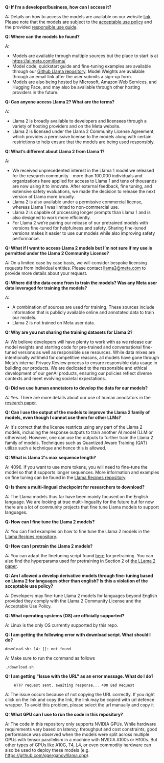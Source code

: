 **Q: If I’m a developer/business, how can I access it?**


A: Details on how to access the models are available on our website [link](http://ai.meta.com/llama). Please note that the models are subject to the [acceptable use policy](https://github.com/facebookresearch/llama/blob/main/USE_POLICY.md) and the provided [responsible use guide](https://ai.meta.com/static-resource/responsible-use-guide/). 

**Q: Where can the models be found?**

A: 
- Models are available through multiple sources but the place to start is at https://ai.meta.com/llama/ 
- Model code, quickstart guide and fine-tuning examples are available through our [Github Llama repository](https://github.com/fairinternal/llama_v2). Model Weights are available through an email link after the user submits a sign-up form. 
- Models are also being hosted by Microsoft, Amazon Web Services, and Hugging Face, and may also be available through other hosting providers in the future.

**Q: Can anyone access Llama 2? What are the terms?**

A: 
- Llama 2 is broadly available to developers and licensees through a variety of hosting providers and on the Meta website.
- Llama 2 is licensed under the Llama 2 Community License Agreement, which provides a permissive license to the models along with certain restrictions to help ensure that the models are being used responsibly.

**Q: What’s different about Llama 2 from Llama 1?**

A: 
- We received unprecedented interest in the Llama 1 model we released for the research community –  more than 100,000 individuals and organizations have applied for access to Llama 1 and tens of thousands are now using it to innovate. After external feedback, fine tuning, and extensive safety evaluations, we made the decision to release the next version of Llama more broadly. 
- Llama 2 is also available under a permissive commercial license, whereas Llama 1 was limited to non-commercial use.
- Llama 2 is capable of processing longer prompts than Llama 1 and is also designed to work more efficiently.
- For Llama 2 we’re pairing our release of our pretrained models with versions fine-tuned for helpfulness and safety. Sharing fine-tuned versions makes it easier to use our models while also improving safety performance.

**Q: What if I want to access Llama 2 models but I’m not sure if my use is permitted under the Llama 2 Community License?** 

A: On a limited case by case basis, we will consider bespoke licensing requests from individual entities. Please contact llama2@meta.com to provide more details about your request. 

**Q: Where did the data come from to train the models? Was any Meta user data leveraged for training the models?**

A: 
- A combination of sources are used for training. These sources include information that is publicly available online and annotated data to train our models.
- Llama 2 is not trained on Meta user data. 


**Q:  Why are you not sharing the training datasets for Llama 2?** 

A: We believe developers will have plenty to work with as we release our model weights and starting code for pre-trained and conversational fine-tuned versions as well as responsible use resources. While data mixes are intentionally withheld for competitive reasons, all models have gone through Meta’s internal Privacy Review process to ensure responsible data usage in building our products. We are dedicated to the responsible and ethical development of our genAI products, ensuring our policies reflect diverse contexts and meet evolving societal expectations.


**Q: Did we use human annotators to develop the data for our models?**

A: Yes. There are more details about our use of human annotators in the [research paper](https://arxiv.org/abs/2307.09288). 

**Q: Can I use the output of the models to improve the Llama 2 family of models, even though I cannot use them for other LLMs?**

A: It's correct that the license restricts using any part of the Llama 2 models, including the response outputs to train another AI model (LLM or otherwise). However, one can use the outputs to further train the Llama 2 family of models. Techniques such as Quantized Aware Training (QAT) utilize such a technique and hence this is allowed. 


**Q: What is Llama 2's max sequence length?**

A: 
4096. If you want to use more tokens, you will need to fine-tune the model so that it supports longer sequences. More information and examples on fine tuning can be found in the [Llama Recipes repository](https://github.com/facebookresearch/llama-recipes). 


**Q: Is there a multi-lingual checkpoint for researchers to download?**

A: 
The Llama models thus far have been mainly focused on the English language. We are looking at true multi-linguality for the future but for now there are a lot of community projects that fine tune Llama models to support languages.

**Q: How can I fine tune the Llama 2 models?**

A: 
You can find examples on how to fine tune the Llama 2 models in the [Llama Recipes repository](https://github.com/facebookresearch/llama-recipes). 

**Q: How can I pretrain the Llama 2 models?**

A: 
You can adapt the finetuning script found [here](https://github.com/facebookresearch/llama-recipes/blob/main/llama_finetuning.py) for pretraining. You can also find the hyperparams used for pretraining in Section 2 of [the LLama 2 paper](https://arxiv.org/pdf/2307.09288.pdf).

**Q: Am I allowed a develop derivative models through fine-tuning based on Llama 2 for languages other than english? Is this a violation of the acceptable use policy?**

A: Developers may fine-tune Llama 2 models for languages beyond English provided they comply with the Llama 2 Community License and the Acceptable Use Policy.

**Q: What operating systems (OS) are officially supported?**

A: 
Linux is the only OS currently supported by this repo. 

**Q: I am getting the following error with download script. What should I do?**

   ```
   download.sh: 14: [[: not found
   ```

A:
Make sure to run the command as follows 

```
./download.sh
```

**Q: I am getting "Issue with the URL" as an error message. What do I do?**
```
    HTTP request sent, awaiting response... 400 Bad Request
```

A:
The issue occurs because of not copying the URL correctly. If you right click on the link and copy the link, the link may be copied with url defence wrapper.
To avoid this problem, please select the url manually and copy it


**Q: What GPU can I use to run the code in this repository?**

A: The code in this repository only supports NVIDIA GPUs. While hardware requirements vary based on latency, throughput and cost constraints, good performance was observed when the models were split across multiple GPUs with tensor parallelism in a machine with NVIDIA A100s or H100s. But other types of GPUs like A10G, T4, L4, or even commodity hardware can also be used to deploy these models (e.g. https://github.com/ggerganov/llama.cpp).
